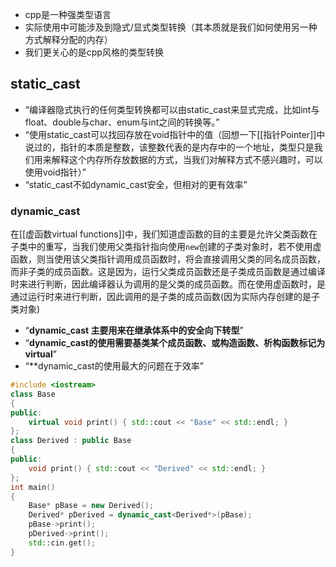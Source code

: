 - cpp是一种强类型语言
- 实际使用中可能涉及到隐式/显式类型转换（其本质就是我们如何使用另一种方式解释分配的内存）
- 我们更关心的是cpp风格的类型转换

## static_cast

- “编译器隐式执行的任何类型转换都可以由static_cast来显式完成，比如int与float、double与char、enum与int之间的转换等。”
- “使用static_cast可以找回存放在void指针中的值（回想一下[[指针Pointer]]中说过的，指针的本质是整数，该整数代表的是内存中的一个地址，类型只是我们用来解释这个内存所存放数据的方式，当我们对解释方式不感兴趣时，可以使用void指针）”
- “static_cast不如dynamic_cast安全，但相对的更有效率”

### dynamic_cast

在[[虚函数virtual functions]]中，我们知道虚函数的目的主要是允许父类函数在子类中的重写，当我们使用父类指针指向使用```new```创建的子类对象时，若不使用虚函数，则当使用该父类指针调用成员函数时，将会直接调用父类的同名成员函数，而非子类的成员函数。这是因为，运行父类成员函数还是子类成员函数是通过编译时来进行判断，因此编译器认为调用的是父类的成员函数。而在使用虚函数时，是通过运行时来进行判断，因此调用的是子类的成员函数(因为实际内存创建的是子类对象)

- “**dynamic_cast 主要用来在继承体系中的安全向下转型**”
- “**dynamic_cast的使用需要基类某个成员函数、或构造函数、析构函数标记为virtual**”
- “**dynamic_cast的使用最大的问题在于效率”

```c++
#include <iostream>
class Base
{
public:
	virtual void print() { std::cout << "Base" << std::endl; }
};
class Derived : public Base
{
public:
	void print() { std::cout << "Derived" << std::endl; }
};
int main()
{
	Base* pBase = new Derived();
	Derived* pDerived = dynamic_cast<Derived*>(pBase);
	pBase->print();
	pDerived->print();
	std::cin.get();
}
```
 